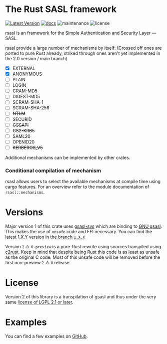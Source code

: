 # The Rust SASL framework

[![Latest Version]][crates.io]
[![docs]][docs.rs]
![maintenance]
![license]

rsasl is an framework for the Simple Authentication and Security Layer — SASL.

rsasl provide a large number of mechanisms by itself: (Crossed off ones are ported to pure Rust already, striked through
ones aren't yet implemented in the 2.0 version / main branch)

- [x] EXTERNAL
- [x] ANONYMOUS
- [ ] PLAIN
- [ ] LOGIN
- [ ] CRAM-MD5
- [ ] DIGEST-MD5
- [ ] SCRAM-SHA-1
- [ ] SCRAM-SHA-256
- [ ] ~~NTLM~~
- [ ] SECURID
- [ ] ~~GSSAPI~~
- [ ] ~~GS2-KRB5~~
- [ ] SAML20
- [ ] OPENID20
- [ ] ~~KERBEROS_V5~~

Additional mechanisms can be implemented by other crates.

### Conditional compilation of mechanism

rsasl allows users to select the available mechanisms at compile time using cargo features.
For an overview refer to the module documentation of `rsasl::mechanisms`.

# Versions

Major version 1 of this crate uses [gsasl-sys](https://crates.io/crates/gsasl-sys) which are binding
to [GNU gsasl](https://www.gnu.org/software/gsasl). This makes the use of `unsafe` code and FFI necessary.
You can find the latest 1.X.Y version in the [branch `1.X.X`](https://github.com/dequbed/rsasl/tree/1.X.X)

Version `2.0.0-preview` is a pure-Rust rewrite using sources transpiled using [c2rust](https://github.com/immunant/c2rust).
Keep in mind that despite being Rust this code is as least as unsafe as the original C code. Most of this unsafe 
code will be removed before the first non-preview `2.0.0` release.

# License

Version 2 of this library is a transpilation of gsasl and thus under the very same [license of LGPL 2.1 or later](LICENSE).

# Examples

You can find a few examples on [GitHub](examples/).

[Latest Version]: https://img.shields.io/crates/v/rsasl.svg
[crates.io]: https://crates.io/crates/rsasl
[docs]: https://docs.rs/rsasl/badge.svg
[docs.rs]: https://docs.rs/rsasl/
[maintenance]: https://img.shields.io/badge/maintenance-actively%20developed-green.svg
[license]: https://img.shields.io/github/license/dequbed/rsasl
